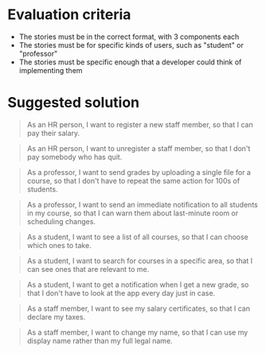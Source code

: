 # Evaluation criteria

- The stories must be in the correct format, with 3 components each
- The stories must be for specific kinds of users, such as "student" or "professor"
- The stories must be specific enough that a developer could think of implementing them


# Suggested solution

> As an HR person, I want to register a new staff member, so that I can pay their salary.

> As an HR person, I want to unregister a staff member, so that I don't pay somebody who has quit.

> As a professor, I want to send grades by uploading a single file for a course, so that I don't have to repeat the same action for 100s of students.

> As a professor, I want to send an immediate notification to all students in my course, so that I can warn them about last-minute room or scheduling changes.

> As a student, I want to see a list of all courses, so that I can choose which ones to take.

> As a student, I want to search for courses in a specific area, so that I can see ones that are relevant to me.

> As a student, I want to get a notification when I get a new grade, so that I don't have to look at the app every day just in case.

> As a staff member, I want to see my salary certificates, so that I can declare my taxes.

> As a staff member, I want to change my name, so that I can use my display name rather than my full legal name.
